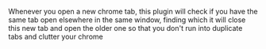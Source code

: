 Whenever you open a new chrome tab, this plugin will check if you have the same tab open elsewhere in the same window, finding which it will close this new tab and open the older one so that you don't run into duplicate tabs and clutter your chrome

